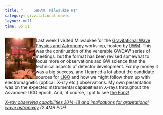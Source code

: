 ```yaml
---
title: "	 GWPAW, Milwaukee WI"
category: gravitational waves
layout: null
time: 05:51
---
```

<!-- converted from blosxom format post using convert.pl dkg 22.1.2022 -->
  <!---- Begin .post ---->
<img src="images/Image0778.jpg" width="100" align="left">
Last week I visited Milwaukee for the 
<a href="http://www.gravity.phys.uwm.edu/conferences/gwpaw">Gravitational Wave Physics and Astronomy</a>
workshop, hosted by <a href="http://www4.uwm.edu/letsci/physics/">UWM</a>. This was the continuation of the venerable GWDAW
series of meetings, but the format has been revised somewhat to focus more on 
observations and GW science than the technical aspects of detector development.
For my money it was a big success, and I learned a lot about the candidate
sources for <a href="http://ligo.caltech.edu">LIGO</a> and how we might follow them
up with electromagnetic (optical, X-ray etc.) observations. My own presentation
was on the expected instrumental capabilities in X-rays throughout the
Asvanced-LIGO epoch. And, of course, I got to see 
<a href="http://www.flickr.com/photos/outsider1/5414616457">the Fonz!</a>
<p>
<em><a href="http://users.monash.edu.au/~dgallow/docs/GWPAW%20'11%20Galloway.pdf">X-ray observing capabilities 2014-18 and implications for gravitational wave astronomy</a> (2.4MB PDF)</em>
